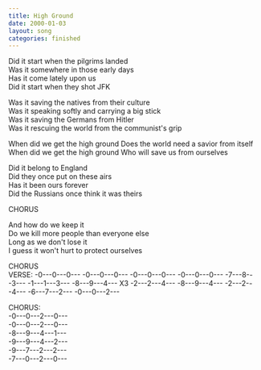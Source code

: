 ```yaml
---
title: High Ground
date: 2000-01-03
layout: song
categories: finished
---
```

Did it start when the pilgrims landed  
Was it somewhere in those early days  
Has it come lately upon us  
Did it start when they shot JFK

Was it saving the natives from their culture  
Was it speaking softly and carrying a big stick  
Was it saving the Germans from Hitler  
Was it rescuing the world from the communist's grip

<div class="chorus">When did we get the high ground  
Does the world need a savior from itself  
When did we get the high ground  
Who will save us from ourselves</div>

Did it belong to England  
Did they once put on these airs  
Has it been ours forever  
Did the Russians once think it was theirs

<div class="chorus">CHORUS</div>

And how do we keep it  
Do we kill more people than everyone else  
Long as we don't lose it  
I guess it won't hurt to protect ourselves

<div class="chorus">CHORUS</div>

<div class="chords">VERSE:  
-0---0---0--- -0---0---0---  
-0---0---0--- -0---0---0---  
-7---8---3--- -1---1---3---  
-8---9---4--- X3 -2---2---4---  
-8---9---4--- -2---2---4---  
-6---7---2--- -0---0---2---  

CHORUS:  
-0---0---2---0---  
-0---0---2---0---  
-8---9---4---1---  
-9---9---4---2---  
-9---7---2---2---  
-7---0---2---0---</div>
